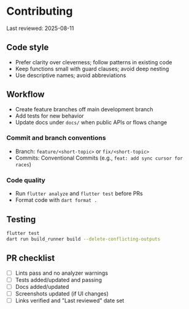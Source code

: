 # Contributing

Last reviewed: 2025-08-11

## Code style

- Prefer clarity over cleverness; follow patterns in existing code
- Keep functions small with guard clauses; avoid deep nesting
- Use descriptive names; avoid abbreviations

## Workflow

- Create feature branches off main development branch
- Add tests for new behavior
- Update docs under `docs/` when public APIs or flows change

### Commit and branch conventions

- Branch: `feature/<short-topic>` or `fix/<short-topic>`
- Commits: Conventional Commits (e.g., `feat: add sync cursor for races`)

### Code quality

- Run `flutter analyze` and `flutter test` before PRs
- Format code with `dart format .`

## Testing

```bash
flutter test
dart run build_runner build --delete-conflicting-outputs
```

## PR checklist

- [ ] Lints pass and no analyzer warnings
- [ ] Tests added/updated and passing
- [ ] Docs added/updated
- [ ] Screenshots updated (if UI changes)
- [ ] Links verified and "Last reviewed" date set

